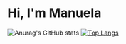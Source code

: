 # Hi, I'm Manuela

![Anurag's GitHub stats](https://github-readme-stats.vercel.app/api?username=manuelaalecio&show_icons=true&theme=tokyonight&card_width=500)
[![Top Langs](https://github-readme-stats.vercel.app/api/top-langs/?username=manuelaalecio&layout=compact&theme=tokyonight&card_width=450)](https://github.com/anuraghazra/github-readme-stats)

